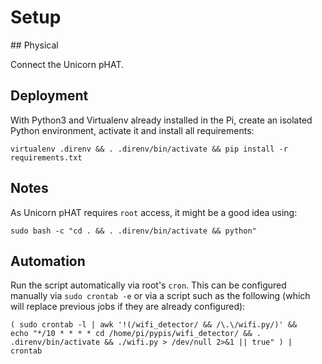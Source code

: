 # Setup

## Physical

Connect the Unicorn pHAT.


## Deployment

With Python3 and Virtualenv already installed in the Pi, create an isolated Python environment, activate it and install all requirements:

```
virtualenv .direnv && . .direnv/bin/activate && pip install -r requirements.txt
```

## Notes

As Unicorn pHAT requires `root` access, it might be a good idea using:

```
sudo bash -c "cd . && . .direnv/bin/activate && python"
```

## Automation

Run the script automatically via root's `cron`. This can be configured manually via `sudo crontab -e` or via a script such as the following (which will replace previous jobs if they are already configured):

```
( sudo crontab -l | awk '!(/wifi_detector/ && /\.\/wifi.py/)' &&
echo "*/10 * * * * cd /home/pi/pypis/wifi_detector/ && . .direnv/bin/activate && ./wifi.py > /dev/null 2>&1 || true" ) | crontab
```